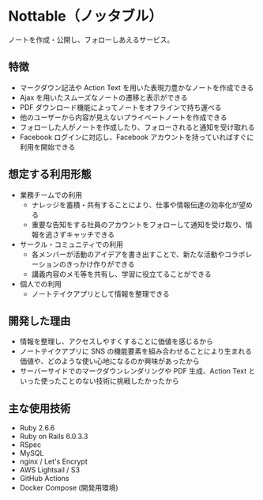 # Nottable（ノッタブル）

ノートを作成・公開し、フォローしあえるサービス。

## 特徴
* マークダウン記法や Action Text を用いた表現力豊かなノートを作成できる
* Ajax を用いたスムーズなノートの遷移と表示ができる
* PDF ダウンロード機能によってノートをオフラインで持ち運べる
* 他のユーザーから内容が見えないプライベートノートを作成できる
* フォローした人がノートを作成したり、フォローされると通知を受け取れる
* Facebook ログインに対応し、Facebook アカウントを持っていればすぐに利用を開始できる

## 想定する利用形態

* 業務チームでの利用
  * ナレッジを蓄積・共有することにより、仕事や情報伝達の効率化が望める
  * 重要な告知をする社員のアカウントをフォローして通知を受け取り、情報を逃さずキャッチできる
* サークル・コミュニティでの利用
  * 各メンバーが活動のアイデアを書き出すことで、新たな活動やコラボレーションのきっかけ作りができる
  * 講義内容のメモ等を共有し、学習に役立てることができる
* 個人での利用
  * ノートテイクアプリとして情報を整理できる

## 開発した理由

* 情報を整理し、アクセスしやすくすることに価値を感じるから
* ノートテイクアプリに SNS の機能要素を組み合わせることにより生まれる価値や、どのような使い心地になるのか興味があったから
* サーバーサイドでのマークダウンレンダリングや PDF 生成、Action Text といった使ったことのない技術に挑戦したかったから

## 主な使用技術
* Ruby 2.6.6
* Ruby on Rails 6.0.3.3
* RSpec
* MySQL
* nginx / Let's Encrypt
* AWS Lightsail / S3
* GitHub Actions
* Docker Compose (開発用環境)
